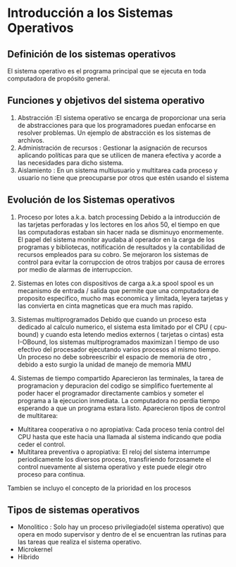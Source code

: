 # Introducción a los Sistemas Operativos

## Definición de los sistemas operativos

 El sistema operativo es el programa principal que se ejecuta en toda computadora de propósito general.


## Funciones y objetivos del sistema operativo

1. Abstracción :El sistema operativo se encarga de proporcionar una seria de abstracciones para que los programadores puedan enfocarse en resolver problemas. Un ejemplo de abstracción es los sistemas de archivos.
2. Administración de recursos : Gestionar la asignación de recursos aplicando políticas para que se utilicen de manera efectiva y acorde a las necesidades para dicho sistema.
3. Aislamiento : En un sistema multiusuario y multitarea cada proceso y usuario no tiene que preocuparse por otros que estén usando el sistema

## Evolución de los Sistemas operativos

1. Proceso por lotes a.k.a. batch processing
Debido a la introducción de las tarjetas perforadas y los lectores en los años 50, el tiempo en que las computadoras estaban sin hacer nada se disminuyo enormemente. El papel del sistema monitor ayudaba al operador en la carga de los programas y bibliotecas, notificación de resultados y la contabilidad de recursos empleados para su cobro. Se mejoraron los sistemas de control para evitar la corrupccion de otros trabjos por causa de errores  por medio de alarmas de interrupccion.

2. Sistemas en lotes con dispositivos de carga a.k.a spool
spool es un mecanismo de entrada / salida que permite  que una computadora de proposito especifico, mucho mas economica y limitada, leyera tarjetas y las convierta en cinta magneticas que era much mas rapido.

3. Sistemas multiprogramados
Debido que cuando un proceso esta dedicado al calculo numerico, el sistema esta limitado por el CPU ( cpu-bound) y cuando esta letendo medios externos ( tarjetas o cintas) esta I-OBound, los sistemas multiprogramados maximizan l tiempo de uso efectivo del procesador ejecutando varios procesos al mismo tiempo. Un proceso no debe sobreescribir el espacio de memoria  de otro , debido a esto surgio la unidad  de manejo de memoria MMU

4. Sistemas de tiempo compartido
Aparecieron las terminales, la tarea de programacion y depuracion del codigo se simplifico fuertemente al poder hacer el programador directamente cambios y someter el programa a la ejecucion inmediata. La computadora no perdia tiempo esperando a que un programa estara listo.
Aparecieron tipos de control de multitarea:
* Multitarea cooperativa o no apropiativa:  Cada proceso tenia control del CPU hasta que este hacia una llamada al sistema indicando que podia ceder el control.
* Multitarea preventiva o apropiativa: El reloj del sistema interrumpe periodicamente los diversos proceso, transfiriendo forzosamete el control nuevamente al sistema operativo y este puede elegir otro proceso para continua.

Tambien se incluyo el concepto de la prioridad en los procesos



## Tipos de sistemas operativos

* Monolitico : Solo hay un proceso privilegiado(el sistema operativo) que opera en modo supervisor y dentro de el se encuentran las rutinas para las tareas que realiza el sistema operativo.
* Microkernel
* Hibrido
